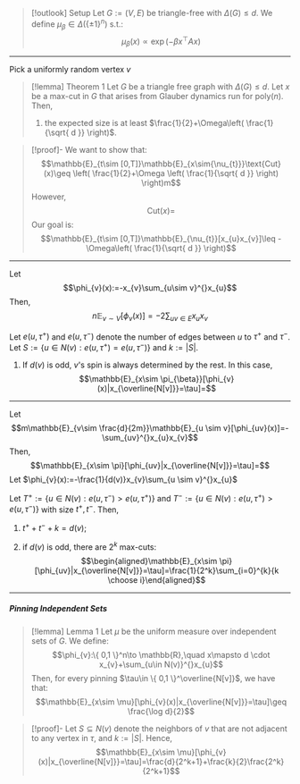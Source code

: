 > [!outlook] Setup
> Let $G:=(V,E)$ be triangle-free with $\Delta(G)\leq d$. We define $\mu_{\beta}\in \Delta(\{ \pm 1 \}^n)$ s.t.: $$\mu_{\beta}(x)\propto \exp \left( -\beta x^\top A x \right) $$

---
Pick a uniformly random vertex $v$
> [!lemma] Theorem 1
> Let $G$ be a triangle free graph with $\Delta(G)\leq d$. Let $x$ be a max-cut in $G$ that arises from Glauber dynamics run for $\text{poly}(n)$. Then, 
> 1. the expected size is at least $\frac{1}{2}+\Omega\left( \frac{1}{\sqrt{ d }} \right)$.

> [!proof]-
> We want to show that: $$\mathbb{E}_{t\sim [0,T]}\mathbb{E}_{x\sim{\nu_{t}}}\text{Cut}(x)\geq \left( \frac{1}{2}+\Omega \left( \frac{1}{\sqrt{ d }} \right)  \right)m$$However, $$\text{Cut}(x)=$$
> Our goal is: $$\mathbb{E}_{t\sim [0,T]}\mathbb{E}_{\nu_{t}}[x_{u}x_{v}]\leq -\Omega\left( \frac{1}{\sqrt{ d }} \right)$$
---
Let $$\phi_{v}(x):=-x_{v}\sum_{u\sim v}^{}x_{u}$$Then, $$n \mathbb{E}_{v\sim V}[\phi_{v}(x)]=-2\sum_{uv\in E} x_{u}x_{v}$$

Let $e(u,\tau^+)$ and $e(u,\tau^-)$ denote the number of edges between $u$ to $\tau^+$ and $\tau^-$. Let $S:= \{ u\in N(v): e(u,\tau^+)=e(u,\tau^-) \}$ and $k:= \left| S \right|$.
1. If $d(v)$ is odd, $v$'s spin is always determined by the rest. In this case, $$\mathbb{E}_{x\sim \pi_{\beta}}[\phi_{v}(x)|x_{\overline{N[v]}}=\tau]=$$

---
Let 
$$m\mathbb{E}_{v\sim \frac{d}{2m}}\mathbb{E}_{u \sim v}[\phi_{uv}(x)]=-\sum_{uv}^{}x_{u}x_{v}$$Then, 
$$\mathbb{E}_{x\sim \pi}[\phi_{uv}|x_{\overline{N[v]}}=\tau]=$$
Let $\phi_{v}(x):=-\frac{1}{d(v)}x_{v}\sum_{u \sim v}^{}x_{u}$

Let $T^+:=\{ u\in N(v): e(u,\tau^-)> e(u,\tau^+) \}$ and $T^-:=\{ u\in N(v): e(u,\tau^+)> e(u,\tau^-) \}$ with size $t^+,t^-$. Then, 
1. $t^++t^-+k= d(v)$;

2. if $d(v)$ is odd, there are $2^k$ max-cuts: $$\begin{aligned}\mathbb{E}_{x\sim \pi}[\phi_{uv}|x_{\overline{N[v]}}=\tau]=\frac{1}{2^k}\sum_{i=0}^{k}{k \choose i}\end{aligned}$$

---
##### Pinning Independent Sets
> [!lemma] Lemma 1
> Let $\mu$ be the uniform measure over independent sets of $G$. We define: $$\phi_{v}:\{ 0,1 \}^n\to \mathbb{R},\quad x\mapsto d \cdot x_{v}+\sum_{u\in N(v)}^{}x_{u}$$Then, for every pinning $\tau\in \{ 0,1 \}^\overline{N[v]}$, we have that: $$\mathbb{E}_{x\sim \mu}[\phi_{v}(x)|x_{\overline{N[v]}}=\tau]\geq \frac{\log d}{2}$$

> [!proof]-
> Let $S\subseteq N(v)$ denote the neighbors of $v$ that are not adjacent to any vertex in $\tau$, and $k:= \left| S \right|$.  Hence, $$\mathbb{E}_{x\sim \mu}[\phi_{v}(x)|x_{\overline{N[v]}}=\tau]=\frac{d}{2^k+1}+\frac{k}{2}\frac{2^k}{2^k+1}$$

